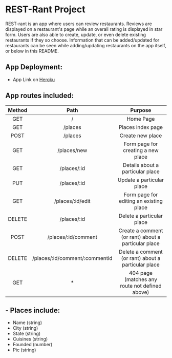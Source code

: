 # REST-Rant Project

REST-rant is an app where users can review restaurants. Reviews are displayed on a restaurant's page while an overall rating is displayed in star form. Users are also able to create, update, or even delete existing restaurants if they so choose. Information that can be added/updated for restaurants can be seen while adding/updating restaurants on the app itself, or below in this README.

## App Deployment:

- App Link on [Heroku](https://chrisc-rest-rant.herokuapp.com)


## App routes included:

| Method | Path | Purpose |
| :---: | :---: | :---: |
| GET | / | Home Page |
| GET | /places | Places index page |
| POST | /places | Create new place |
| GET | /places/new | Form page for creating a new place |
| GET | /places/:id | Details about a particular place |
| PUT | /places/:id | Update a particular place |
| GET | /places/:id/edit | Form page for editing an existing place |
| DELETE | /places/:id | Delete a particular place |
| POST | /places/:id/comment | Create a comment (or rant) about a particular place |
| DELETE | /places/:id/comment/:commentid | Delete a comment (or rant) about a particular place |
| GET | * | 404 page (matches any route not defined above) |


## - Places include:
- Name (string)
- City (string)
- State (string)
- Cuisines (string)
- Founded (number)
- Pic (string)
